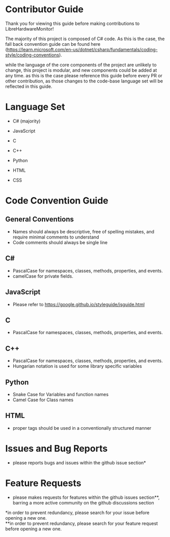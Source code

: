 # Contributor Guide
Thank you for viewing this guide before making contributions to LibreHardwareMonitor!

The majority of this project is composed of C# code. As this is the case, the fall back convention guide
can be found here (https://learn.microsoft.com/en-us/dotnet/csharp/fundamentals/coding-style/coding-conventions).

while the language of the core components of the project are unlikely to change, this project is modular, and new components could
be added at any time. as this is the case please reference this guide before every PR or other contribution, as those changes to the code-base language set will be reflected in this guide.

# Language Set
* C# (majority)

* JavaScript
 
* C
 
* C++
 
* Python
 
* HTML
 
* CSS

# Code Convention Guide
## General Conventions
* Names should always be descriptive, free of spelling mistakes, and require minimal comments to understand
* Code comments should always be single line

## C#
* PascalCase for namespaces, classes, methods, properties, and events.
* camelCase for private fields.
## JavaScript
* Please refer to https://google.github.io/styleguide/jsguide.html
## C
* PascalCase for namespaces, classes, methods, properties, and events.
## C++
* PascalCase for namespaces, classes, methods, properties, and events.
* Hungarian notation is used for some library specific variables 
## Python
* Snake Case for Variables and function names 
* Camel Case for Class names
## HTML
* proper tags should be used in a conventionally structured manner


# Issues and Bug Reports
* please reports bugs and issues within the github issue section*



# Feature Requests
* please makes requests for features within the github issues section**, 
barring a more active community on the github discussions section


*in order to prevent redundancy, please search for your issue before opening a new one.  
**in order to prevent redundancy, please search for your feature request before opening a new one.